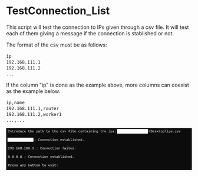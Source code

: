 # TestConnection_List

This script will test the connection to IPs given through a csv file. It will test each of them giving a message if the connection is stablished or not.

The format of the csv must be as follows:

```
ip
192.168.111.1
192.168.111.2
...
```

If the column "ip" is done as the example above, more columns can coexist as the example below.

```
ip,name
192.168.111.1,router
192.168.111.2,worker1
...,...
```

![TestConnection_List1](/info/images/TestConnection_List1.png)